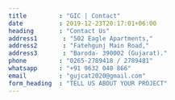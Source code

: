 ```yaml
---
title         : "GIC | Contact"
date          : 2019-12-23T20:17:01+06:00
heading       : "Contact Us"
address1       : "502 Eagle Apartments,"
address2       : "Fatehgunj Main Road,"
address3       : "Baroda- 390002 (Gujarat)."
phone         : "0265-2789418 / 2789481"
whatsapp      : "+91 9632 048 866"
email         : "gujcat2020@gmail.com"
form_heading  : "TELL US ABOUT YOUR PROJECT"
---
```


